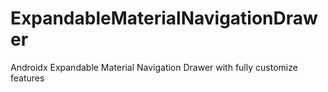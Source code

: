 # ExpandableMaterialNavigationDrawer
Androidx Expandable Material Navigation Drawer with fully customize features
